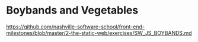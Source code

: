 # Boybands and Vegetables

https://github.com/nashville-software-school/front-end-milestones/blob/master/2-the-static-web/exercises/SW_JS_BOYBANDS.md